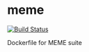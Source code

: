 meme
====

[![Build Status](https://travis-ci.org/ddiez/meme.svg?branch=master)](https://travis-ci.org/ddiez/meme)

Dockerfile for MEME suite
